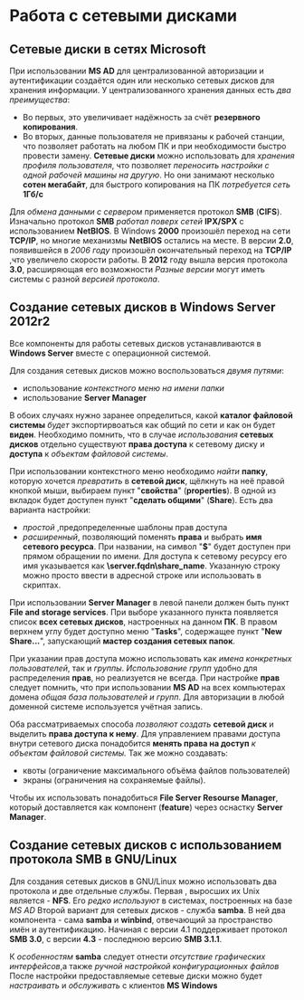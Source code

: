 # Работа с сетевыми дисками

## Сетевые диски в сетях Microsoft

При использовании **MS AD** для централизованной авторизации и аутентификации создаётся один или несколько сетевых дисков для хранения информации. 
У централизованного хранения данных есть *два преимущества*:
- Во первых, это увеличивает надёжность за счёт **резервного копирования**.
- Во вторых, данные пользователя не привязаны к рабочей станции, что позволяет работать на любом ПК и при необходимости быстро провести замену. 
**Сетевые диски** можно использовать для *хранения профиля пользователя*, что позволяет *переносить настройки с одной рабочей машины на другую*. 
Но они занимают несколько **сотен мегабайт**, для быстрого копирования на ПК *потребуется сеть* **1Гб/с**

Для *обмена данными с сервером* применяется протокол **SMB** (**CIFS**). 
Изначально протокол **SMB** *работал поверх сетей* **IPX/SPX** с использованием **NetBIOS**. 
В Windows **2000** произошёл переход на сети **TCP/IP**, но многие механизмы **NetBIOS** остались на месте. 
В версии **2.0**, появившейся в *2006 году* произошёл окончательный переход на **TCP/IP** ,что увеличело скорости работы. 
В **2012** году вышла версия протокола **3.0**, расширяющая его возможности
*Разные версии* могут иметь системы с разной *версией протокола*.

## Создание сетевых дисков в Windows Server 2012r2
Все компоненты для работы сетевых дисков устанавливаются в **Windows Server** вместе с операционной системой. 

Для создания сетевых дисков можно воспользоваться *двумя путями*:
- использование *контекстного меню на имени папки*
- использование **Server Manager**

В обоих случаях нужно заранее определиться, какой **каталог файловой системы** *будет* экспортирвоаться как общий по сети и как он будет **виден**. 
Необходимо помнить, что в случае *использования* **сетевых дисков** отдельно существуют **права доступа** к сетевому диску и **доступа** к *объектам файловой системы*. 

При использовании контекстного меню необходимо *найти* **папку**, которую хочется *превратить* в **сетевой диск**, щёлкнуть на неё правой кнопкой мыши, выбираем пункт "**свойства**" (**properties**). 
В одной из вкладок будет доступен пункт "**сделать общими**" (**Share**). 
Есть два варианта настройки: 
- *простой* ,предопределенные шаблоны прав доступа
- *расширенный*, позволяющий поменять **права** и выбрать **имя сетевого ресурса**. 
При названии, на символ "**$**" будет доступен при прямом обращении по имени. 
Для доступа к сетевому ресурсу его имя указывается как **\\server.fqdn\share_name**. 
Указанную строку можно просто ввести в адресной строке или использовать в скриптах.

При использовании **Server Manager** в левой панели должен быть пункт **File and storage services**.
При выборе указанного пункта появляется список **всех сетевых дисков**, настроенных на данном **ПК**. 
В правом верхнем углу будет доступно меню "**Tasks**", содержащее пункт "**New Share...**", запускающий **мастер создания сетевых папок**.

При указании прав доступа можно использовать как *имена конкретных пользователей*, так и *группы*. 
*Использование групп* удобно для распределения **прав**, но реализуется не всегда.
При настройке **прав** следует помнить, что при использовании **MS AD** на всех компьютерах домена *общая база пользователей и групп*. 
Для авторизации в любой доменной системе используется учётная запись. 

Оба рассматриваемых способа *позволяют создать* **сетевой диск** и выделить **права доступа к нему**. 
Для управлением правами доступа внутри сетевого диска понадобится **менять права на доступ** *к объектам файловой системы.* 
Так же можно создавать:
- квоты (ограничение максимального объёма файлов пользователей) 
- экраны (ограничения на сохраняемые файлы).

Чтобы их использовать понадобиться **File Server Resourse Manager**, который доставляется как компонент (**feature**) через оснастку **Server Manager**.

## Создание сетевых дисков с использованием протокола SMB в GNU/Linux
Для создания сетевых дисков в GNU/Linux можно использовать два протокола и две отдельные службы. 
Первая , выросших их Unix является - **NFS**. 
Его *редко используют* в системах, построенных на базе *MS AD*
Второй вариант для сетевых дисков - служба **samba**. 
В ней два компонента - сама **samba** и **winbind**, отвечающий за пространство имён и аутентификацию. 
Начиная с версии 4.1 поддерживает протокол **SMB 3.0**, с версии **4.3** - последнюю версию **SMB 3.1.1**.

К *особенностям* **samba** следует отнести *отсутствие графических интерфейсов*,а также *ручной настройкой конфигурационных файлов*
После настройки предоставляемые сетевые диски можно будет *настраивать* и *обслуживать* с клиентов **MS Windows**